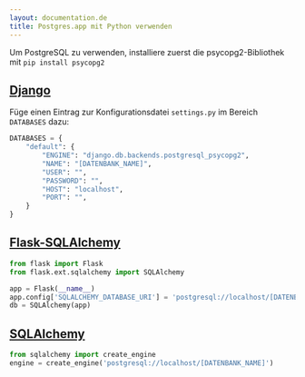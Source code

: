 ```yaml
---
layout: documentation.de
title: Postgres.app mit Python verwenden
---
```


Um PostgreSQL zu verwenden, installiere zuerst die psycopg2-Bibliothek mit `pip install psycopg2`

## [Django](http://www.djangoproject.com/)

Füge einen Eintrag zur Konfigurationsdatei `settings.py` im Bereich `DATABASES` dazu:

``` python
DATABASES = {
    "default": {
        "ENGINE": "django.db.backends.postgresql_psycopg2",
        "NAME": "[DATENBANK_NAME]",
        "USER": "",
        "PASSWORD": "",
        "HOST": "localhost",
        "PORT": "",
    }
}
```

## [Flask-SQLAlchemy](http://packages.python.org/Flask-SQLAlchemy/)

``` python
from flask import Flask
from flask.ext.sqlalchemy import SQLAlchemy

app = Flask(__name__)
app.config['SQLALCHEMY_DATABASE_URI'] = 'postgresql://localhost/[DATENBANK_NAME]'
db = SQLAlchemy(app)
```

## [SQLAlchemy](http://www.sqlalchemy.org/)

``` python
from sqlalchemy import create_engine
engine = create_engine('postgresql://localhost/[DATENBANK_NAME]')
```
